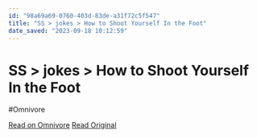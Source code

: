 ```yaml
---
id: "98a69a69-0760-403d-83de-a31f72c5f547"
title: "SS > jokes > How to Shoot Yourself In the Foot"
date_saved: "2023-09-18 10:12:59"
---
```


# SS > jokes > How to Shoot Yourself In the Foot
#Omnivore

[Read on Omnivore](https://omnivore.app/me/ss-jokes-how-to-shoot-yourself-in-the-foot-18aa7907dfe)
[Read Original](https://www-users.york.ac.uk/~ss44/joke/foot.htm)

